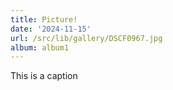 ```yaml
---
title: Picture!
date: '2024-11-15'
url: /src/lib/gallery/DSCF0967.jpg
album: album1
---
```


This is a caption
